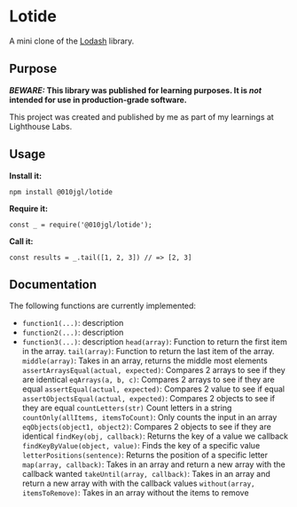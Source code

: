 # Lotide

A mini clone of the [Lodash](https://lodash.com) library.

## Purpose

**_BEWARE:_ This library was published for learning purposes. It is _not_ intended for use in production-grade software.**

This project was created and published by me as part of my learnings at Lighthouse Labs. 

## Usage

**Install it:**

`npm install @010jgl/lotide`

**Require it:**

`const _ = require('@010jgl/lotide');`

**Call it:**

`const results = _.tail([1, 2, 3]) // => [2, 3]`

## Documentation

The following functions are currently implemented:

* `function1(...)`: description
* `function2(...)`: description
* `function3(...)`: description
  `head(array)`: Function to return the first item in the array.
  `tail(array)`: Function to return the last item of the array.
  `middle(array)`: Takes in an array, returns the middle most elements
  `assertArraysEqual(actual, expected)`: Compares 2 arrays to see if they are identical
  `eqArrays(a, b, c)`: Compares 2 arrays to see if they are equal
  `assertEqual(actual, expected)`: Compares 2 value to see if equal
  `assertObjectsEqual(actual, expected)`: Compares 2 objects to see if they are equal
  `countLetters(str)` Count letters in a string
  `countOnly(allItems, itemsToCount)`: Only counts the input in an array
  `eqObjects(object1, object2)`: Compares 2 objects to see if they are identical
  `findKey(obj, callback)`: Returns the key of a value we callback
  `findKeyByValue(object, value)`: Finds the key of a specific value
  `letterPositions(sentence)`: Returns the position of a specific letter
  `map(array, callback)`: Takes in an array and return a new array with the callback wanted
  `takeUntil(array, callback)`: Takes in an array and return a new array with with the callback values
  `without(array, itemsToRemove)`: Takes in an array without the items to remove